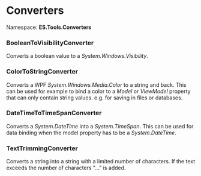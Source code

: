 # Converters
Namespace: **ES.Tools.Converters**

### BooleanToVisibilityConverter

Converts a boolean value to a *System.Windows.Visibility*.

### ColorToStringConverter

Converts a WPF *System.Windows.Media.Color* to a string and back. This can be used for example to bind a color to a *Model* or *ViewModel* property that can only contain string values. e.g. for saving in files or databases.

### DateTimeToTimeSpanConverter

Converts a *System.DateTime* into a *System.TimeSpan*. This can be used for data binding when the model property has to be a *System.DateTime*.

### TextTrimmingConverter

Converts a string into a string with a limited number of characters. If the text exceeds the number of characters "..." is added.
